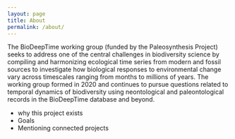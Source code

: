 ```yaml
---
layout: page
title: About 
permalink: /about/
---
```


The BioDeepTime working group (funded by the Paleosynthesis Project) seeks to address one of the central challenges in biodiversity science by compiling and harmonizing ecological time series from modern and fossil sources to investigate how biological responses to environmental change vary across timescales ranging from months to millions of years. The working group formed in 2020 and continues to pursue questions related to temporal dynamics of biodiversity using neontological and paleontological records in the BioDeepTime database and beyond.

- why this project exists
- Goals 
- Mentioning connected projects

